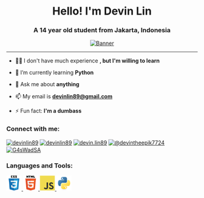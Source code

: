 <h1 align="center">Hello! I'm Devin Lin</h1>
<h3 align="center">A 14 year old student from Jakarta, Indonesia</h3>

<div align="center"><a href="https://ibb.co/T0T6wXh"><img src="https://i.ibb.co/ykRtNTs/Banner.png" alt="Banner" border="0"></a></div>

---

- 👩‍🏫 I don't have much experience **, but I'm willing to learn**

- 🌱 I’m currently learning **Python**

- 💬 Ask me about **anything**

- 📫 My email is **devinlin89@gmail.com**

- ⚡ Fun fact: **I'm a dumbass**

<h3 align="left">Connect with me:</h3>
<p align="left">
<a href="https://twitter.com/devinlin89" target="blank"><img align="center" src="https://raw.githubusercontent.com/rahuldkjain/github-profile-readme-generator/master/src/images/icons/Social/twitter.svg" alt="devinlin89" height="30" width="40" /></a>
<a href="https://stackoverflow.com/users/devinlin89" target="blank"><img align="center" src="https://raw.githubusercontent.com/rahuldkjain/github-profile-readme-generator/master/src/images/icons/Social/stack-overflow.svg" alt="devinlin89" height="30" width="40" /></a>
<a href="https://instagram.com/devin.lin89" target="blank"><img align="center" src="https://raw.githubusercontent.com/rahuldkjain/github-profile-readme-generator/master/src/images/icons/Social/instagram.svg" alt="devin.lin89" height="30" width="40" /></a>
<a href="https://www.youtube.com/c/@devintheepik7724" target="blank"><img align="center" src="https://raw.githubusercontent.com/rahuldkjain/github-profile-readme-generator/master/src/images/icons/Social/youtube.svg" alt="@devintheepik7724" height="30" width="40" /></a>
<a href="https://discord.gg/G4sWadSA" target="blank"><img align="center" src="https://raw.githubusercontent.com/rahuldkjain/github-profile-readme-generator/master/src/images/icons/Social/discord.svg" alt="G4sWadSA" height="30" width="40" /></a>
</p>

<h3 align="left">Languages and Tools:</h3>
<p align="left"> <a href="https://www.w3schools.com/css/" target="_blank" rel="noreferrer"> <img src="https://raw.githubusercontent.com/devicons/devicon/master/icons/css3/css3-original-wordmark.svg" alt="css3" width="40" height="40"/> </a> <a href="https://www.w3.org/html/" target="_blank" rel="noreferrer"> <img src="https://raw.githubusercontent.com/devicons/devicon/master/icons/html5/html5-original-wordmark.svg" alt="html5" width="40" height="40"/> </a> <a href="https://developer.mozilla.org/en-US/docs/Web/JavaScript" target="_blank" rel="noreferrer"> <img src="https://raw.githubusercontent.com/devicons/devicon/master/icons/javascript/javascript-original.svg" alt="javascript" width="40" height="40"/> </a> <a href="https://www.python.org" target="_blank" rel="noreferrer"> <img src="https://raw.githubusercontent.com/devicons/devicon/master/icons/python/python-original.svg" alt="python" width="40" height="40"/> </a> </p>
